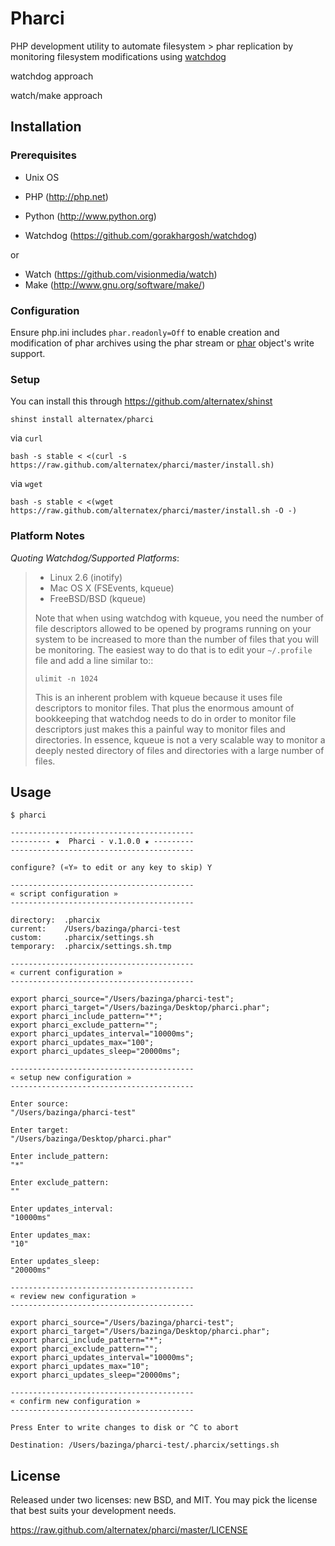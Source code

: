 Pharci
=============

PHP development utility to automate filesystem > phar replication by monitoring filesystem modifications using [watchdog](https://github.com/gorakhargosh/watchdog/)

watchdog approach

watch/make approach

Installation
------------

### Prerequisites

* Unix OS
* PHP (http://php.net)
* Python (http://www.python.org)

* Watchdog (https://github.com/gorakhargosh/watchdog)

or

* Watch (https://github.com/visionmedia/watch)
* Make (http://www.gnu.org/software/make/)

### Configuration

Ensure php.ini includes `phar.readonly=Off` to enable creation and modification of phar archives using the phar stream or [phar](http://php.net/manual/ru/class.phar.php) object's write support.

### Setup

You can install this through https://github.com/alternatex/shinst

`shinst install alternatex/pharci`

via `curl`

`bash -s stable < <(curl -s https://raw.github.com/alternatex/pharci/master/install.sh)`

via `wget`

`bash -s stable < <(wget https://raw.github.com/alternatex/pharci/master/install.sh -O -)`

### Platform Notes

*Quoting Watchdog/Supported Platforms*:

> * Linux 2.6 (inotify)
> * Mac OS X (FSEvents, kqueue)
> * FreeBSD/BSD (kqueue)
> 
> Note that when using watchdog with kqueue, you need the
> number of file descriptors allowed to be opened by programs
> running on your system to be increased to more than the
> number of files that you will be monitoring. The easiest way
> to do that is to edit your ``~/.profile`` file and add
> a line similar to::
> 
>     ulimit -n 1024
> 
> This is an inherent problem with kqueue because it uses
> file descriptors to monitor files. That plus the enormous
> amount of bookkeeping that watchdog needs to do in order
> to monitor file descriptors just makes this a painful way
> to monitor files and directories. In essence, kqueue is
> not a very scalable way to monitor a deeply nested
> directory of files and directories with a large number of
> files.


Usage
-------------

```shell
$ pharci

-----------------------------------------
--------- ★  Pharci - v.1.0.0 ★ ---------
-----------------------------------------

configure? («Y» to edit or any key to skip) Y

-----------------------------------------
« script configuration » 
-----------------------------------------

directory: 	.pharcix
current: 	/Users/bazinga/pharci-test
custom: 	.pharcix/settings.sh
temporary: 	.pharcix/settings.sh.tmp

-----------------------------------------
« current configuration » 
-----------------------------------------

export pharci_source="/Users/bazinga/pharci-test";
export pharci_target="/Users/bazinga/Desktop/pharci.phar";
export pharci_include_pattern="*";
export pharci_exclude_pattern="";
export pharci_updates_interval="10000ms";
export pharci_updates_max="100";
export pharci_updates_sleep="20000ms";

-----------------------------------------
« setup new configuration » 
-----------------------------------------

Enter source:
"/Users/bazinga/pharci-test"

Enter target:
"/Users/bazinga/Desktop/pharci.phar"

Enter include_pattern:
"*"

Enter exclude_pattern:
""

Enter updates_interval:
"10000ms"

Enter updates_max:
"10"

Enter updates_sleep:
"20000ms"

-----------------------------------------
« review new configuration » 
-----------------------------------------

export pharci_source="/Users/bazinga/pharci-test";
export pharci_target="/Users/bazinga/Desktop/pharci.phar";
export pharci_include_pattern="*";
export pharci_exclude_pattern="";
export pharci_updates_interval="10000ms";
export pharci_updates_max="10";
export pharci_updates_sleep="20000ms";

-----------------------------------------
« confirm new configuration » 
-----------------------------------------

Press Enter to write changes to disk or ^C to abort

Destination: /Users/bazinga/pharci-test/.pharcix/settings.sh

```

License
-------------
Released under two licenses: new BSD, and MIT. You may pick the
license that best suits your development needs.

https://raw.github.com/alternatex/pharci/master/LICENSE